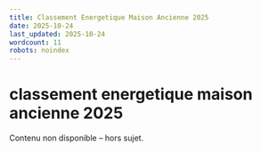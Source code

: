 ```yaml
---
title: Classement Energetique Maison Ancienne 2025
date: 2025-10-24
last_updated: 2025-10-24
wordcount: 11
robots: noindex
---
```


# classement energetique maison ancienne 2025

Contenu non disponible – hors sujet.